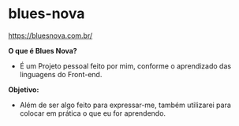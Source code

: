 # blues-nova

<p> <a href="https://bluesnova.com.br/" target="_blank" rel="external">https://bluesnova.com.br/</a> </p>

<strong>O que é Blues Nova?</strong>
<ul>
    <li>É um Projeto pessoal feito por mim, conforme o aprendizado das linguagens do Front-end.</li>
</ul>

<strong>Objetivo: </strong>
<ul>
    <li>Além de ser algo feito para expressar-me, também utilizarei para colocar em prática o que eu for aprendendo.</li>
</ul>
